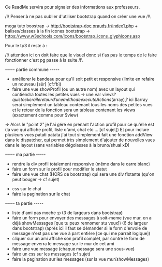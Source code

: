 Ce ReadMe servira pour signaler des informations aux professeurs.


/!\ Penser à ne pas oublier d'utiliser bootstrap quand on créer une vue /!\

mega tuto boostrap -> http://bootstrap-doc.prauds.fr/index1.php  + balises/classes à la fin
icones bootstrap -> https://www.w3schools.com/icons/bootstrap_icons_glyphicons.asp


Pour le tp3 il reste à :

/!\ attention ici on doit faire que le visuel donc si t'as pas le temps de le faire fonctionner c'est pg passe à la suite /!\

----- partie commune -----
+ améliorer le bandeau pour qu'il soit petit et responsive (limite en refaire un nouveau [sûr] [cf:fb])
+ faire une vue showProfil (ou un autre nom) avec un layout qui contiendra toutes les petites vues
	-> une var $views ? qui stockerai le retour d'une méthode executeActions($array),? ici $array serai simplement un tableau contenant tous les noms des petites vues et le retour de la fonction sera un tableau contenant les views (exactement comme pour $view)
 
 => Alors le "point 2" je l'ai géré en prenant l'action profil pour ce qu'elle est (la vue qui affiche profil, liste d'ami, chat etc ... [cf sujet])
  Et pour inclure plusieurs vues patati patata j'ai tout simplement fait une fonction addView dans le dispatcher, qui permet très simplement d'ajouter de nouvelles vues dans le layout (sans variables dégolasses à la bruno/shuai xD)

----- ma partie -----
+ rendre la div profil totalement responsive (même dans le carre blanc)
+ faire un form sur le profil pour modifier le statut
+ faire une vue chat (HORS de bootstrap) qui sera une div flotante (qu'on peut bouger -> cf sujet)
- css sur le chat 
- faire la pagination sur le chat


----- ta partie -----
- liste d'ami pas moche :p (3 de largeurs dans bootstrap)
- faire un form pour envoyer des messages à soit-meme (vue mur, on a déjà showMessages [que tu peux rennomer stu veux]) (6 de largeur dans bootstrap) (après ici il faut se démander si le form d'envoie de message n'est pas une vue à part entière [ce qui me parrait logique])
- cliquer sur un ami affiche son profil complet, par contre le form de message enverra le message sur le mur de cet ami
- faire une vue message (chaque message sera une sous-vue)
- faire un css sur les messages (cf sujet)
- faire la pagination sur les messages (sur la vue mur/showMessages)
